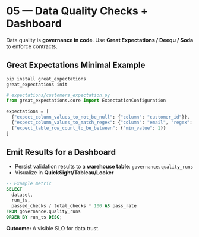# 05 — Data Quality Checks + Dashboard

Data quality is **governance in code**. Use **Great Expectations / Deequ / Soda** to enforce contracts.

## Great Expectations Minimal Example
```bash
pip install great_expectations
great_expectations init
```

```python
# expectations/customers_expectation.py
from great_expectations.core import ExpectationConfiguration

expectations = [
  {"expect_column_values_to_not_be_null": {"column": "customer_id"}},
  {"expect_column_values_to_match_regex": {"column": "email", "regex": ".+@.+"}},
  {"expect_table_row_count_to_be_between": {"min_value": 1}}
]
```

## Emit Results for a Dashboard
- Persist validation results to a **warehouse table**: `governance.quality_runs`
- Visualize in **QuickSight/Tableau/Looker**

```sql
-- Example metric
SELECT
  dataset,
  run_ts,
  passed_checks / total_checks * 100 AS pass_rate
FROM governance.quality_runs
ORDER BY run_ts DESC;
```

**Outcome:** A visible SLO for data trust.
